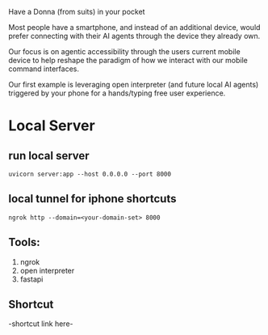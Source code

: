 Have a Donna (from suits) in your pocket

Most people have a smartphone, and instead of an additional device, would prefer connecting with their AI agents through the device they already own.

Our focus is on agentic accessibility through the users current mobile device to help reshape the paradigm of how we interact with our mobile command interfaces.

Our first example is leveraging open interpreter (and future local AI agents) triggered by your phone for a hands/typing free user experience.

# Local Server

## run local server

`uvicorn server:app --host 0.0.0.0 --port 8000`

## local tunnel for iphone shortcuts

`ngrok http --domain=<your-domain-set> 8000`

## Tools:

1. ngrok
2. open interpreter
3. fastapi

## Shortcut

-shortcut link here-
